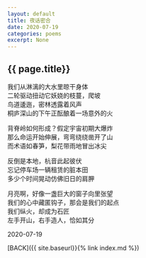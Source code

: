 ```yaml
---
layout: default
title: 夜话密合
date: 2020-07-19
categories: poems
excerpt: None
---
```


## {{ page.title}}

我们从淋漓的大水里晾干身体  
二轮驱动扭动它妖娆的枝蔓，爬坡  
鸟道逶迤，密林透露着风声  
桐庐深山的下午正酝酿着一场意外的火  
  
背脊岭如何形成？假定宇宙初期大爆炸  
那么命运开始伸展，弯弯绕绕凿开了山  
而术语如春笋，梨花带雨地冒出冰尖  
  
反倒是本地，杭音此起彼伏  
忘记停车场一辆租赁的脏本田  
多少个时间晃动仿佛旧日的肩胛  
  
月亮啊，好像一盏巨大的窗子向里张望  
我们的心中藏匿钩子，那会是我们的起点  
我们纵火，却成为石匠  
左手开山，右手造人，恰如其分  
  
2020-07-19
  
[BACK]({{ site.baseurl}}{% link index.md %})

